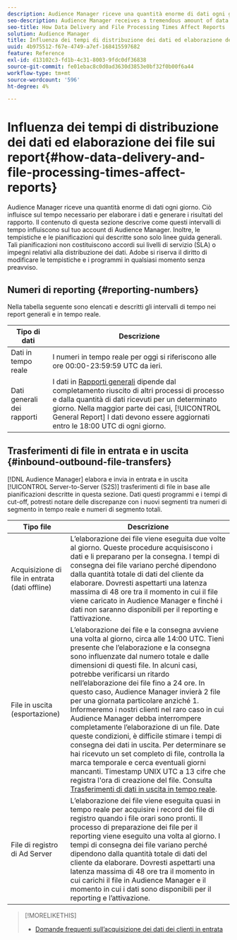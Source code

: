 ```yaml
---
description: Audience Manager riceve una quantità enorme di dati ogni giorno. Ciò influisce sul tempo necessario per elaborare i dati e generare i risultati del rapporto. Il contenuto di questa sezione descrive come questi intervalli di tempo influiscono sul tuo account di Audience Manager. Inoltre, le tempistiche e le pianificazioni qui descritte sono solo linee guida generali. Tali pianificazioni non costituiscono accordi sui livelli di servizio (SLA) o impegni relativi alla distribuzione dei dati. Adobe si riserva il diritto di modificare le tempistiche e i programmi in qualsiasi momento senza preavviso.
seo-description: Audience Manager receives a tremendous amount of data every day. This affects the amount of time it takes to process your data and generate report results. The content in this section describes how these time intervals affect your Audience Manager account. Also, the time frames and schedules described here are general guidelines only. These schedules do not constitute Service-Level Agreements (SLAs) or commitments related to data delivery. Adobe reserves the right to change the time frames and schedules at any time without notice.
seo-title: How Data Delivery and File Processing Times Affect Reports
solution: Audience Manager
title: Influenza dei tempi di distribuzione dei dati ed elaborazione dei file sui report
uuid: 4b975512-f67e-4749-a7ef-168415597682
feature: Reference
exl-id: d13102c3-fd1b-4c31-8003-9fdc0df36838
source-git-commit: fe01ebac8c0d0ad3630d3853e0bf32f0b00f6a44
workflow-type: tm+mt
source-wordcount: '596'
ht-degree: 4%

---
```


# Influenza dei tempi di distribuzione dei dati ed elaborazione dei file sui report{#how-data-delivery-and-file-processing-times-affect-reports}

Audience Manager riceve una quantità enorme di dati ogni giorno. Ciò influisce sul tempo necessario per elaborare i dati e generare i risultati del rapporto. Il contenuto di questa sezione descrive come questi intervalli di tempo influiscono sul tuo account di Audience Manager. Inoltre, le tempistiche e le pianificazioni qui descritte sono solo linee guida generali. Tali pianificazioni non costituiscono accordi sui livelli di servizio (SLA) o impegni relativi alla distribuzione dei dati. Adobe si riserva il diritto di modificare le tempistiche e i programmi in qualsiasi momento senza preavviso.

## Numeri di reporting {#reporting-numbers}

<!-- 

c_reporting_file_transfer_timeframe.xml

 -->

Nella tabella seguente sono elencati e descritti gli intervalli di tempo nei report generali e in tempo reale.


| Tipo di dati | Descrizione |
|---|---|
| Dati in tempo reale | I numeri in tempo reale per oggi si riferiscono alle ore 00:00-23:59:59 UTC da ieri. |
| Dati generali dei rapporti | I dati in [Rapporti generali](../reporting/general-reports.md#general-reports-overview) dipende dal completamento riuscito di altri processi di processo e dalla quantità di dati ricevuti per un determinato giorno. Nella maggior parte dei casi, [!UICONTROL General Report] I dati devono essere aggiornati entro le 18:00 UTC di ogni giorno. |

## Trasferimenti di file in entrata e in uscita {#inbound-outbound-file-transfers}

[!DNL Audience Manager] elabora e invia in entrata e in uscita [!UICONTROL Server-to-Server (S2S)] trasferimenti di file in base alle pianificazioni descritte in questa sezione. Dati questi programmi e i tempi di cut-off, potresti notare delle discrepanze con i nuovi segmenti tra numeri di segmento in tempo reale e numeri di segmento totali.

| Tipo file | Descrizione |
|---|---|
| Acquisizione di file in entrata (dati offline) | L’elaborazione dei file viene eseguita due volte al giorno. Queste procedure acquisiscono i dati e li preparano per la consegna. I tempi di consegna dei file variano perché dipendono dalla quantità totale di dati del cliente da elaborare. Dovresti aspettarti una latenza massima di 48 ore tra il momento in cui il file viene caricato in Audience Manager e finché i dati non saranno disponibili per il reporting e l’attivazione. |
| File in uscita (esportazione) | L’elaborazione dei file e la consegna avviene una volta al giorno, circa alle 14:00 UTC. Tieni presente che l’elaborazione e la consegna sono influenzate dal numero totale e dalle dimensioni di questi file. In alcuni casi, potrebbe verificarsi un ritardo nell’elaborazione dei file fino a 24 ore. In questo caso, Audience Manager invierà 2 file per una giornata particolare anziché 1. Informeremo i nostri clienti nel raro caso in cui Audience Manager debba interrompere completamente l’elaborazione di un file. Date queste condizioni, è difficile stimare i tempi di consegna dei dati in uscita. Per determinare se hai ricevuto un set completo di file, controlla la marca temporale e cerca eventuali giorni mancanti. Timestamp UNIX UTC a 13 cifre che registra l&#39;ora di creazione del file. Consulta [Trasferimenti di dati in uscita in tempo reale](../integration/receiving-audience-data/real-time-outbound-transfers/real-time-outbound-transfers.md). |
| File di registro di Ad Server | L’elaborazione dei file viene eseguita quasi in tempo reale per acquisire i record dei file di registro quando i file orari sono pronti. Il processo di preparazione dei file per il reporting viene eseguito una volta al giorno. I tempi di consegna dei file variano perché dipendono dalla quantità totale di dati del cliente da elaborare. Dovresti aspettarti una latenza massima di 48 ore tra il momento in cui carichi il file in Audience Manager e il momento in cui i dati sono disponibili per il reporting e l’attivazione. |

>[!MORELIKETHIS]
>
>* [Domande frequenti sull’acquisizione dei dati dei clienti in entrata](../faq/faq-inbound-data-ingestion.md)

